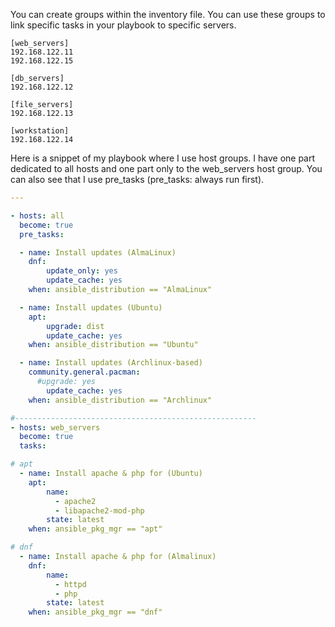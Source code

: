 You can create groups within the inventory file. You can use these groups to link specific tasks in your playbook to specific servers.
``` plaintext
[web_servers]
192.168.122.11
192.168.122.15

[db_servers]
192.168.122.12

[file_servers]
192.168.122.13

[workstation]
192.168.122.14
```

Here is a snippet of my playbook where I use host groups. I have one part dedicated to all hosts and one part only to the web_servers host group.
You can also see that I use pre_tasks (pre_tasks: always run first).
```yaml
---

- hosts: all
  become: true
  pre_tasks:

  - name: Install updates (AlmaLinux)
    dnf:
        update_only: yes
        update_cache: yes
    when: ansible_distribution == "AlmaLinux"

  - name: Install updates (Ubuntu)
    apt:
        upgrade: dist
        update_cache: yes
    when: ansible_distribution == "Ubuntu"

  - name: Install updates (Archlinux-based)
    community.general.pacman:
      #upgrade: yes
        update_cache: yes
    when: ansible_distribution == "Archlinux"

#------------------------------------------------------
- hosts: web_servers
  become: true
  tasks:

# apt
  - name: Install apache & php for (Ubuntu)
    apt:
        name:
          - apache2
          - libapache2-mod-php
        state: latest
    when: ansible_pkg_mgr == "apt"

# dnf
  - name: Install apache & php for (Almalinux)
    dnf:
        name:
          - httpd
          - php
        state: latest
    when: ansible_pkg_mgr == "dnf"
```
